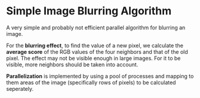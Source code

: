 # Simple Image Blurring Algorithm

A very simple and probably not efficient parallel algorithm for blurring an image.

For the **blurring effect**, to find the value of a new pixel, we calculate the **average score** of the RGB values of the four neighbors and that of the old pixel. The effect may not be visible enough in large images. For it to be visible, more neighbors should be taken into account.

**Parallelization** is implemented by using a pool of processes and mapping to them areas of the image (specifically rows of pixels) to be calculated seperately.
